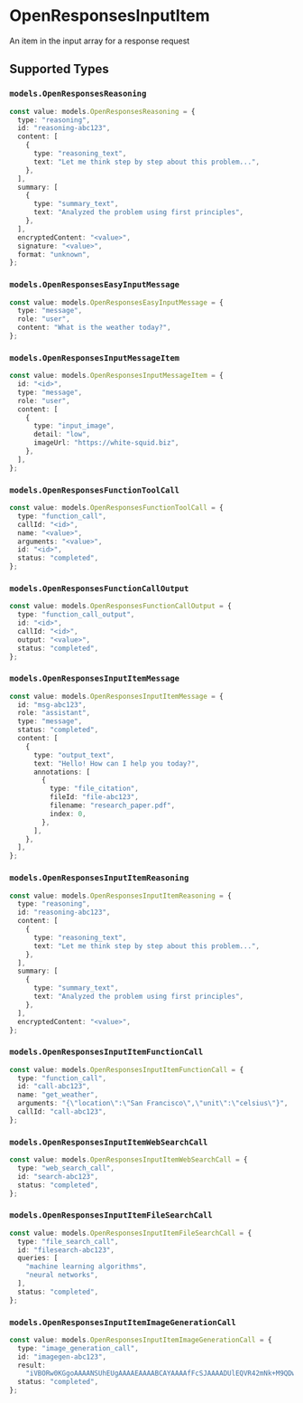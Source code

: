 # OpenResponsesInputItem

An item in the input array for a response request


## Supported Types

### `models.OpenResponsesReasoning`

```typescript
const value: models.OpenResponsesReasoning = {
  type: "reasoning",
  id: "reasoning-abc123",
  content: [
    {
      type: "reasoning_text",
      text: "Let me think step by step about this problem...",
    },
  ],
  summary: [
    {
      type: "summary_text",
      text: "Analyzed the problem using first principles",
    },
  ],
  encryptedContent: "<value>",
  signature: "<value>",
  format: "unknown",
};
```

### `models.OpenResponsesEasyInputMessage`

```typescript
const value: models.OpenResponsesEasyInputMessage = {
  type: "message",
  role: "user",
  content: "What is the weather today?",
};
```

### `models.OpenResponsesInputMessageItem`

```typescript
const value: models.OpenResponsesInputMessageItem = {
  id: "<id>",
  type: "message",
  role: "user",
  content: [
    {
      type: "input_image",
      detail: "low",
      imageUrl: "https://white-squid.biz",
    },
  ],
};
```

### `models.OpenResponsesFunctionToolCall`

```typescript
const value: models.OpenResponsesFunctionToolCall = {
  type: "function_call",
  callId: "<id>",
  name: "<value>",
  arguments: "<value>",
  id: "<id>",
  status: "completed",
};
```

### `models.OpenResponsesFunctionCallOutput`

```typescript
const value: models.OpenResponsesFunctionCallOutput = {
  type: "function_call_output",
  id: "<id>",
  callId: "<id>",
  output: "<value>",
  status: "completed",
};
```

### `models.OpenResponsesInputItemMessage`

```typescript
const value: models.OpenResponsesInputItemMessage = {
  id: "msg-abc123",
  role: "assistant",
  type: "message",
  status: "completed",
  content: [
    {
      type: "output_text",
      text: "Hello! How can I help you today?",
      annotations: [
        {
          type: "file_citation",
          fileId: "file-abc123",
          filename: "research_paper.pdf",
          index: 0,
        },
      ],
    },
  ],
};
```

### `models.OpenResponsesInputItemReasoning`

```typescript
const value: models.OpenResponsesInputItemReasoning = {
  type: "reasoning",
  id: "reasoning-abc123",
  content: [
    {
      type: "reasoning_text",
      text: "Let me think step by step about this problem...",
    },
  ],
  summary: [
    {
      type: "summary_text",
      text: "Analyzed the problem using first principles",
    },
  ],
  encryptedContent: "<value>",
};
```

### `models.OpenResponsesInputItemFunctionCall`

```typescript
const value: models.OpenResponsesInputItemFunctionCall = {
  type: "function_call",
  id: "call-abc123",
  name: "get_weather",
  arguments: "{\"location\":\"San Francisco\",\"unit\":\"celsius\"}",
  callId: "call-abc123",
};
```

### `models.OpenResponsesInputItemWebSearchCall`

```typescript
const value: models.OpenResponsesInputItemWebSearchCall = {
  type: "web_search_call",
  id: "search-abc123",
  status: "completed",
};
```

### `models.OpenResponsesInputItemFileSearchCall`

```typescript
const value: models.OpenResponsesInputItemFileSearchCall = {
  type: "file_search_call",
  id: "filesearch-abc123",
  queries: [
    "machine learning algorithms",
    "neural networks",
  ],
  status: "completed",
};
```

### `models.OpenResponsesInputItemImageGenerationCall`

```typescript
const value: models.OpenResponsesInputItemImageGenerationCall = {
  type: "image_generation_call",
  id: "imagegen-abc123",
  result:
    "iVBORw0KGgoAAAANSUhEUgAAAAEAAAABCAYAAAAfFcSJAAAADUlEQVR42mNk+M9QDwADhgGAWjR9awAAAABJRU5ErkJggg==",
  status: "completed",
};
```

